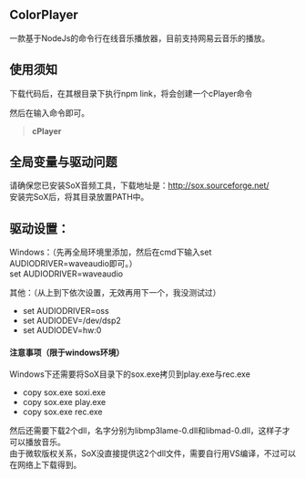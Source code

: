 ## ColorPlayer
一款基于NodeJs的命令行在线音乐播放器，目前支持网易云音乐的播放。

## 使用须知
下载代码后，在其根目录下执行npm link，将会创建一个cPlayer命令

然后在输入命令即可。
> **cPlayer**

## 全局变量与驱动问题

请确保您已安装SoX音频工具，下载地址是：http://sox.sourceforge.net/        
安装完SoX后，将其目录放置PATH中。

## 驱动设置：

Windows：（先再全局环境里添加，然后在cmd下输入set AUDIODRIVER=waveaudio即可。）                
set AUDIODRIVER=waveaudio

其他：（从上到下依次设置，无效再用下一个，我没测试过）
- set AUDIODRIVER=oss
- set AUDIODEV=/dev/dsp2
- set AUDIODEV=hw:0

#### 注意事项（限于windows环境）
Windows下还需要将SoX目录下的sox.exe拷贝到play.exe与rec.exe
- copy sox.exe soxi.exe
- copy sox.exe play.exe
- copy sox.exe rec.exe

然后还需要下载2个dll，名字分别为libmp3lame-0.dll和libmad-0.dll，这样子才可以播放音乐。               
由于微软版权关系，SoX没直接提供这2个dll文件，需要自行用VS编译，不过可以在网络上下载得到。

